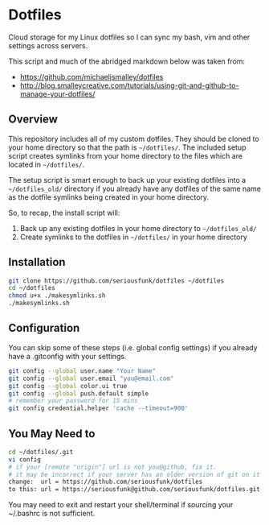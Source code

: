 Dotfiles
========

Cloud storage for my Linux dotfiles so I can sync my bash, vim and other settings across servers.

This script and much of the abridged markdown below was taken from:
+ https://github.com/michaeljsmalley/dotfiles
+ http://blog.smalleycreative.com/tutorials/using-git-and-github-to-manage-your-dotfiles/


Overview
------------

This repository includes all of my custom dotfiles.  They should be cloned to
your home directory so that the path is `~/dotfiles/`.  The included setup
script creates symlinks from your home directory to the files which are located
in `~/dotfiles/`.

The setup script is smart enough to back up your existing dotfiles into a
`~/dotfiles_old/` directory if you already have any dotfiles of the same name as
the dotfile symlinks being created in your home directory.

So, to recap, the install script will:

1. Back up any existing dotfiles in your home directory to `~/dotfiles_old/`
2. Create symlinks to the dotfiles in `~/dotfiles/` in your home directory

Installation
------------

``` bash
git clone https://github.com/seriousfunk/dotfiles ~/dotfiles
cd ~/dotfiles
chmod u+x ./makesymlinks.sh
./makesymlinks.sh
```

Configuration
------------
You can skip some of these steps (i.e. global config settings) if you already have a .gitconfig with your settings.

``` bash
git config --global user.name "Your Name"
git config --global user.email "you@email.com"
git config --global color.ui true
git config --global push.default simple
# remember your password for 15 mins
git config credential.helper 'cache --timeout=900'
```

You May Need to
------------

``` bash
cd ~/dotfiles/.git
vi config
# if your [remote "origin"] url is not you@github, fix it.
# it may be incorrect if your server has an older version of git on it and you've cloned https
change:  url = https://github.com/seriousfunk/dotfiles
to this: url = https://seriousfunk@github.com/seriousfunk/dotfiles.git
```

You may need to exit and restart your shell/terminal if sourcing your ~/.bashrc is not sufficient.
